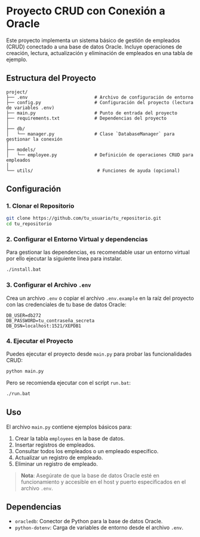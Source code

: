 # Proyecto CRUD con Conexión a Oracle

Este proyecto implementa un sistema básico de gestión de empleados (CRUD) conectado a una base de datos Oracle. Incluye operaciones de creación, lectura, actualización y eliminación de empleados en una tabla de ejemplo.

## Estructura del Proyecto

```
project/
├── .env                         # Archivo de configuración de entorno
├── config.py                    # Configuración del proyecto (lectura de variables .env)
├── main.py                      # Punto de entrada del proyecto
├── requirements.txt             # Dependencias del proyecto
│
├── db/                          
│   └── manager.py               # Clase `DatabaseManager` para gestionar la conexión
│
├── models/
│   └── employee.py              # Definición de operaciones CRUD para empleados
│
└── utils/                        # Funciones de ayuda (opcional)
```

## Configuración

### 1. Clonar el Repositorio

```bash
git clone https://github.com/tu_usuario/tu_repositorio.git
cd tu_repositorio
```

### 2. Configurar el Entorno Virtual y dependencias

Para gestionar las dependencias, es recomendable usar un entorno virtual por ello ejecutar la siguiente linea para instalar.

```bash
./install.bat
```

### 3. Configurar el Archivo `.env`

Crea un archivo `.env` o copiar el archivo `.env.example` en la raíz del proyecto con las credenciales de tu base de datos Oracle:

```
DB_USER=db272
DB_PASSWORD=tu_contraseña_secreta
DB_DSN=localhost:1521/XEPDB1
```

### 4. Ejecutar el Proyecto

Puedes ejecutar el proyecto desde `main.py` para probar las funcionalidades CRUD:

```bash
python main.py
```

Pero se recomienda ejecutar con el script `run.bat`:

```bash
./run.bat
```

## Uso

El archivo `main.py` contiene ejemplos básicos para:

1. Crear la tabla `employees` en la base de datos.
2. Insertar registros de empleados.
3. Consultar todos los empleados o un empleado específico.
4. Actualizar un registro de empleado.
5. Eliminar un registro de empleado.

> **Nota**: Asegúrate de que la base de datos Oracle esté en funcionamiento y accesible en el host y puerto especificados en el archivo `.env`.

## Dependencias

- `oracledb`: Conector de Python para la base de datos Oracle.
- `python-dotenv`: Carga de variables de entorno desde el archivo `.env`.